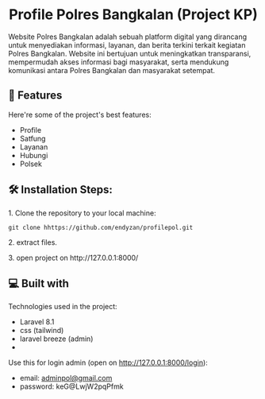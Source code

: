 <h1 align="center" id="title">Profile Polres Bangkalan (Project KP)</h1>


<p id="description">Website Polres Bangkalan adalah sebuah platform digital yang dirancang untuk menyediakan informasi, layanan, dan berita terkini terkait kegiatan Polres Bangkalan. Website ini bertujuan untuk meningkatkan transparansi, mempermudah akses informasi bagi masyarakat, serta mendukung komunikasi antara Polres Bangkalan dan masyarakat setempat.</p>

<h2>🧐 Features</h2>

Here're some of the project's best features:

*   Profile
*   Satfung
*   Layanan
*   Hubungi
*   Polsek

<h2>🛠️ Installation Steps:</h2>

<p>1. Clone the repository to your local machine:</p>

```
git clone hhttps://github.com/endyzan/profilepol.git
```

<p>2. extract files.</p>

<p>3. open project on http://127.0.0.1:8000/</p>
  
<h2>💻 Built with</h2>

Technologies used in the project:

*   Laravel 8.1
*   css (tailwind)
*   laravel breeze (admin)
*   

Use this for login admin (open on http://127.0.0.1:8000/login):

*   email: adminpol@gmail.com
*   password: keG@LwjW2pqPfmk